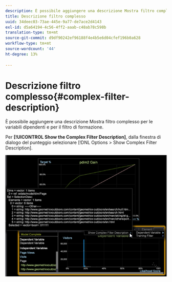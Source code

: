 ```yaml
---
description: È possibile aggiungere una descrizione Mostra filtro complesso per le variabili dipendenti e per il filtro di formazione.
title: Descrizione filtro complesso
uuid: 34deec03-73ae-445e-9a77-de7ace2d4143
exl-id: d5a64194-4c56-4ff2-aaab-c48ab78c598b
translation-type: tm+mt
source-git-commit: d9df90242ef96188f4e4b5e6d04cfef196b0a628
workflow-type: tm+mt
source-wordcount: '44'
ht-degree: 13%

---
```


# Descrizione filtro complesso{#complex-filter-description}

È possibile aggiungere una descrizione Mostra filtro complesso per le variabili dipendenti e per il filtro di formazione.

Per **[!UICONTROL Show the Complex Filter Description]**, dalla finestra di dialogo del punteggio selezionare [!DNL Options > Show Complex Filter Description].

![](assets/propensity_Show_complex.png)
